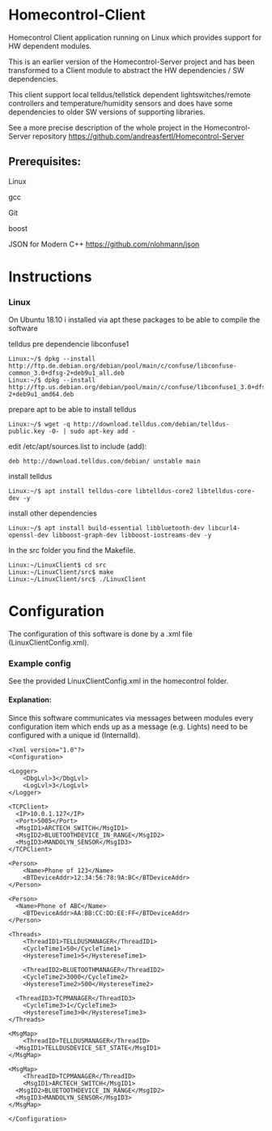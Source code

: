 # Homecontrol-Client
Homecontrol Client application running on Linux which provides support for HW dependent modules.

This is an earlier version of the Homecontrol-Server project and has been transformed to a Client module to abstract the HW dependencies / SW dependencies.

This client support local telldus/tellstick dependent lightswitches/remote controllers and temperature/humidity sensors and does have some dependencies to older SW versions of supporting libraries.


See a more precise description of the whole project in the Homecontrol-Server repository
https://github.com/andreasfertl/Homecontrol-Server

## Prerequisites:
Linux

gcc

Git

boost

JSON for Modern C++
https://github.com/nlohmann/json


# Instructions
### Linux
On Ubuntu 18.10 i installed via apt these packages to be able to compile the software

telldus
pre dependencie libconfuse1
```
Linux:~/$ dpkg --install http://ftp.de.debian.org/debian/pool/main/c/confuse/libconfuse-common_3.0+dfsg-2+deb9u1_all.deb
Linux:~/$ dpkg --install http://ftp.us.debian.org/debian/pool/main/c/confuse/libconfuse1_3.0+dfsg-2+deb9u1_amd64.deb
```
prepare apt to be able to install telldus
```
Linux:~/$ wget -q http://download.telldus.com/debian/telldus-public.key -O- | sudo apt-key add -
```
edit /etc/apt/sources.list to include (add):
```
deb http://download.telldus.com/debian/ unstable main
```
install telldus
```
Linux:~/$ apt install telldus-core libtelldus-core2 libtelldus-core-dev -y
```
install other dependencies
```
Linux:~/$ apt install build-essential libbluetooth-dev libcurl4-openssl-dev libboost-graph-dev libboost-iostreams-dev -y
```

In the src folder you find the Makefile.
```
Linux:~/LinuxClient$ cd src
Linux:~/LinuxClient/src$ make
Linux:~/LinuxClient/src$ ./LinuxClient
```

# Configuration
The configuration of this software is done by a .xml file (LinuxClientConfig.xml).

### Example config
See the provided LinuxClientConfig.xml in the homecontrol folder.

#### Explanation:
Since this software communicates via messages between modules every configuration item which ends up as a message (e.g. Lights) need to be configured with a unique id (InternalId).

```
<?xml version="1.0"?>
<Configuration>

<Logger>
	<DbgLvl>3</DbgLvl>
	<LogLvl>3</LogLvl>
</Logger>

<TCPClient>
  <IP>10.0.1.127</IP>
  <Port>5005</Port>
  <MsgID1>ARCTECH_SWITCH</MsgID1>
  <MsgID2>BLUETOOTHDEVICE_IN_RANGE</MsgID2>
  <MsgID3>MANDOLYN_SENSOR</MsgID3>
</TCPClient>
  
<Person>
	<Name>Phone of 123</Name>
	<BTDeviceAddr>12:34:56:78:9A:BC</BTDeviceAddr>
</Person>
  
<Person>
  <Name>Phone of ABC</Name>
	<BTDeviceAddr>AA:BB:CC:DD:EE:FF</BTDeviceAddr>
</Person>

<Threads>
	<ThreadID1>TELLDUSMANAGER</ThreadID1>
	<CycleTime1>50</CycleTime1>
	<HystereseTime1>5</HystereseTime1>

	<ThreadID2>BLUETOOTHMANAGER</ThreadID2>
	<CycleTime2>3000</CycleTime2>
	<HystereseTime2>500</HystereseTime2>

  <ThreadID3>TCPMANAGER</ThreadID3>
	<CycleTime3>1</CycleTime3>
	<HystereseTime3>0</HystereseTime3>
</Threads>

<MsgMap>
	<ThreadID>TELLDUSMANAGER</ThreadID>
  <MsgID1>TELLDUSDEVICE_SET_STATE</MsgID1>
</MsgMap>
  
<MsgMap>
	<ThreadID>TCPMANAGER</ThreadID>
	<MsgID1>ARCTECH_SWITCH</MsgID1>
  <MsgID2>BLUETOOTHDEVICE_IN_RANGE</MsgID2>
  <MsgID3>MANDOLYN_SENSOR</MsgID3>
</MsgMap>

</Configuration>

```

